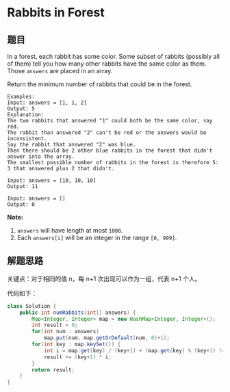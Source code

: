 # Rabbits in Forest

## 题目

In a forest, each rabbit has some color. Some subset of rabbits (possibly all of them) tell you how many other rabbits have the same color as them. Those `answers` are placed in an array.

Return the minimum number of rabbits that could be in the forest.

```
Examples:
Input: answers = [1, 1, 2]
Output: 5
Explanation:
The two rabbits that answered "1" could both be the same color, say red.
The rabbit than answered "2" can't be red or the answers would be inconsistent.
Say the rabbit that answered "2" was blue.
Then there should be 2 other blue rabbits in the forest that didn't answer into the array.
The smallest possible number of rabbits in the forest is therefore 5: 3 that answered plus 2 that didn't.

Input: answers = [10, 10, 10]
Output: 11

Input: answers = []
Output: 0
```

**Note:**

1. `answers` will have length at most `1000`.
2. Each `answers[i]` will be an integer in the range `[0, 999]`.

## 解题思路

关键点：对于相同的值 n，每 n+1 次出现可以作为一组，代表 n+1 个人。

代码如下：

```java
class Solution {
    public int numRabbits(int[] answers) {
        Map<Integer, Integer> map = new HashMap<Integer, Integer>();
        int result = 0;
        for(int num : answers)
            map.put(num, map.getOrDefault(num, 0)+1);
        for(int key : map.keySet()) {
            int i = map.get(key) / (key+1) + (map.get(key) % (key+1) != 0 ? 1 : 0);
            result += (key+1) * i;
        }
        return result;
    }
}
```